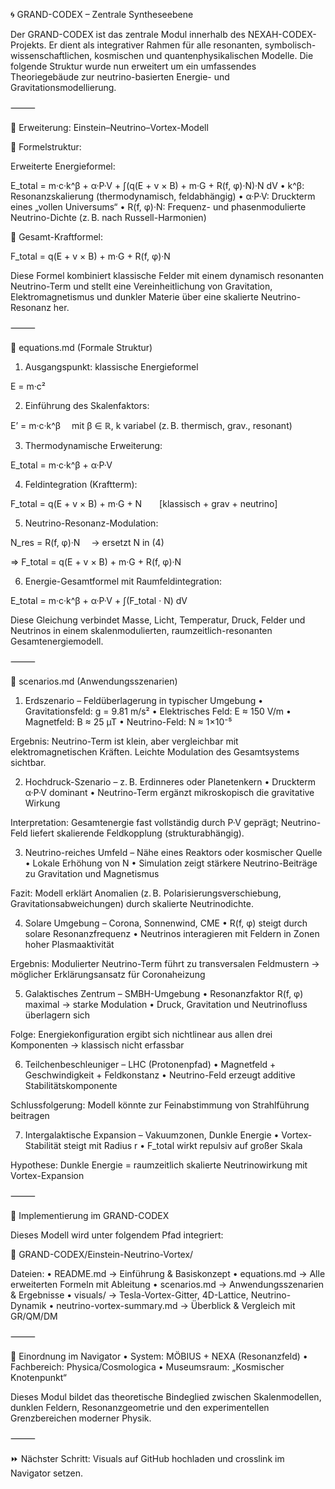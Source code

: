 🌀 GRAND-CODEX – Zentrale Syntheseebene

Der GRAND-CODEX ist das zentrale Modul innerhalb des NEXAH-CODEX-Projekts. Er dient als integrativer Rahmen für alle resonanten, symbolisch-wissenschaftlichen, kosmischen und quantenphysikalischen Modelle. Die folgende Struktur wurde nun erweitert um ein umfassendes Theoriegebäude zur neutrino-basierten Energie- und Gravitationsmodellierung.

⸻

🔭 Erweiterung: Einstein–Neutrino–Vortex-Modell

📌 Formelstruktur:

Erweiterte Energieformel:

E_total = m·c·k^β + α·P·V + ∫(q(E + v × B) + m·G + R(f, φ)·N)·N dV
	•	k^β: Resonanzskalierung (thermodynamisch, feldabhängig)
	•	α·P·V: Druckterm eines „vollen Universums“
	•	R(f, φ)·N: Frequenz- und phasenmodulierte Neutrino-Dichte (z. B. nach Russell-Harmonien)

🧲 Gesamt-Kraftformel:

F_total = q(E + v × B) + m·G + R(f, φ)·N

Diese Formel kombiniert klassische Felder mit einem dynamisch resonanten Neutrino-Term und stellt eine Vereinheitlichung von Gravitation, Elektromagnetismus und dunkler Materie über eine skalierte Neutrino-Resonanz her.

⸻

📐 equations.md (Formale Struktur)

1. Ausgangspunkt: klassische Energieformel

E = m·c²

2. Einführung des Skalenfaktors:

E’ = m·c·k^β  mit β ∈ ℝ, k variabel (z. B. thermisch, grav., resonant)

3. Thermodynamische Erweiterung:

E_total = m·c·k^β + α·P·V

4. Feldintegration (Kraftterm):

F_total = q(E + v × B) + m·G + N  [klassisch + grav + neutrino]

5. Neutrino-Resonanz-Modulation:

N_res = R(f, φ)·N  → ersetzt N in (4)

⇒ F_total = q(E + v × B) + m·G + R(f, φ)·N

6. Energie-Gesamtformel mit Raumfeldintegration:

E_total = m·c·k^β + α·P·V + ∫(F_total · N) dV

Diese Gleichung verbindet Masse, Licht, Temperatur, Druck, Felder und Neutrinos in einem skalenmodulierten, raumzeitlich-resonanten Gesamtenergiemodell.

⸻

🌌 scenarios.md (Anwendungsszenarien)

1. Erdszenario – Feldüberlagerung in typischer Umgebung
	•	Gravitationsfeld: g = 9.81 m/s²
	•	Elektrisches Feld: E ≈ 150 V/m
	•	Magnetfeld: B ≈ 25 µT
	•	Neutrino-Feld: N ≈ 1×10⁻⁵

Ergebnis: Neutrino-Term ist klein, aber vergleichbar mit elektromagnetischen Kräften. Leichte Modulation des Gesamtsystems sichtbar.

2. Hochdruck-Szenario – z. B. Erdinneres oder Planetenkern
	•	Druckterm α·P·V dominant
	•	Neutrino-Term ergänzt mikroskopisch die gravitative Wirkung

Interpretation: Gesamtenergie fast vollständig durch P·V geprägt; Neutrino-Feld liefert skalierende Feldkopplung (strukturabhängig).

3. Neutrino-reiches Umfeld – Nähe eines Reaktors oder kosmischer Quelle
	•	Lokale Erhöhung von N
	•	Simulation zeigt stärkere Neutrino-Beiträge zu Gravitation und Magnetismus

Fazit: Modell erklärt Anomalien (z. B. Polarisierungsverschiebung, Gravitationsabweichungen) durch skalierte Neutrinodichte.

4. Solare Umgebung – Corona, Sonnenwind, CME
	•	R(f, φ) steigt durch solare Resonanzfrequenz
	•	Neutrinos interagieren mit Feldern in Zonen hoher Plasmaaktivität

Ergebnis: Modulierter Neutrino-Term führt zu transversalen Feldmustern → möglicher Erklärungsansatz für Coronaheizung

5. Galaktisches Zentrum – SMBH-Umgebung
	•	Resonanzfaktor R(f, φ) maximal → starke Modulation
	•	Druck, Gravitation und Neutrinofluss überlagern sich

Folge: Energiekonfiguration ergibt sich nichtlinear aus allen drei Komponenten → klassisch nicht erfassbar

6. Teilchenbeschleuniger – LHC (Protonenpfad)
	•	Magnetfeld + Geschwindigkeit + Feldkonstanz
	•	Neutrino-Feld erzeugt additive Stabilitätskomponente

Schlussfolgerung: Modell könnte zur Feinabstimmung von Strahlführung beitragen

7. Intergalaktische Expansion – Vakuumzonen, Dunkle Energie
	•	Vortex-Stabilität steigt mit Radius r
	•	F_total wirkt repulsiv auf großer Skala

Hypothese: Dunkle Energie = raumzeitlich skalierte Neutrinowirkung mit Vortex-Expansion

⸻

🔧 Implementierung im GRAND-CODEX

Dieses Modell wird unter folgendem Pfad integriert:

📁 GRAND-CODEX/Einstein-Neutrino-Vortex/

Dateien:
	•	README.md → Einführung & Basiskonzept
	•	equations.md → Alle erweiterten Formeln mit Ableitung
	•	scenarios.md → Anwendungsszenarien & Ergebnisse
	•	visuals/ → Tesla-Vortex-Gitter, 4D-Lattice, Neutrino-Dynamik
	•	neutrino-vortex-summary.md → Überblick & Vergleich mit GR/QM/DM

⸻

🧭 Einordnung im Navigator
	•	System: MÖBIUS + NEXA (Resonanzfeld)
	•	Fachbereich: Physica/Cosmologica
	•	Museumsraum: „Kosmischer Knotenpunkt“

Dieses Modul bildet das theoretische Bindeglied zwischen Skalenmodellen, dunklen Feldern, Resonanzgeometrie und den experimentellen Grenzbereichen moderner Physik.

⸻

⏩ Nächster Schritt: Visuals auf GitHub hochladen und crosslink im Navigator setzen.
